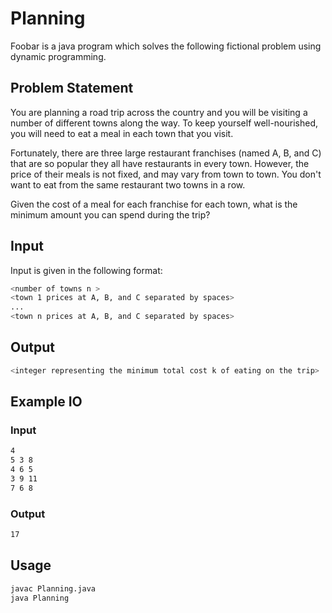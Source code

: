 # Planning

Foobar is a java program which solves the following fictional problem using dynamic programming.

## Problem Statement

You are planning a road trip across the country and you will be visiting a number of different towns along the way. To keep yourself well-nourished, you will need to eat a meal in each town that you visit.

Fortunately, there are three large restaurant franchises (named A, B, and C) that are so popular they all have restaurants in every town. However, the price of their meals is not fixed, and may vary from town to town. You don't want to eat from the same restaurant two towns in a row.

Given the cost of a meal for each franchise for each town, what is the minimum amount you can spend during the trip?

## Input
Input is given in the following format: 

```bash
<number of towns n >
<town 1 prices at A, B, and C separated by spaces>
...
<town n prices at A, B, and C separated by spaces>
```

## Output
```bash
<integer representing the minimum total cost k of eating on the trip>
```

## Example IO
### Input
```bash
4
5 3 8
4 6 5
3 9 11
7 6 8
```
### Output
```bash
17
```

## Usage

```bash
javac Planning.java
java Planning
```
